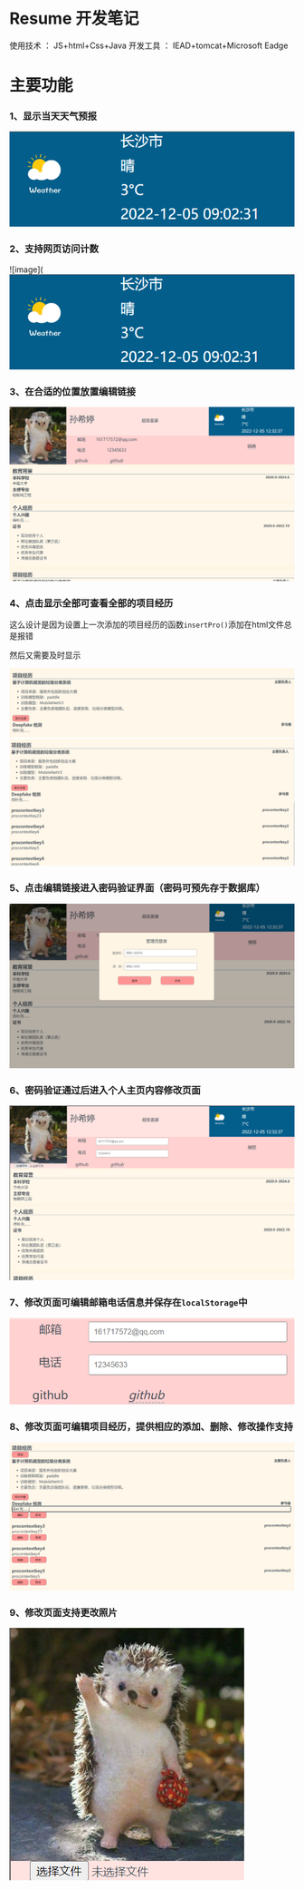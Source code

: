 # Resume 开发笔记
使用技术 ： JS+html+Css+Java
开发工具 ： IEAD+tomcat+Microsoft Eadge
# 主要功能

### 1、显示当天天气预报
![image](https://github.com/Cocobronie/ResumeWeb/blob/main/ReadmeImage/%E5%B1%8F%E5%B9%95%E6%88%AA%E5%9B%BE%202022-12-05%20123712.png)

### 2、支持网页访问计数
![image](![image](https://github.com/Cocobronie/ResumeWeb/blob/main/ReadmeImage/%E5%B1%8F%E5%B9%95%E6%88%AA%E5%9B%BE%202022-12-05%20123712.png)

### 3、在合适的位置放置编辑链接
![image](https://github.com/Cocobronie/ResumeWeb/blob/main/ReadmeImage/%E5%B1%8F%E5%B9%95%E6%88%AA%E5%9B%BE%202022-12-05%20123913.png)

### 4、点击显示全部可查看全部的项目经历

这么设计是因为设置上一次添加的项目经历的函数`insertPro()`添加在html文件总是报错

然后又需要及时显示

![image](https://github.com/Cocobronie/ResumeWeb/blob/main/ReadmeImage/%E5%B1%8F%E5%B9%95%E6%88%AA%E5%9B%BE%202022-12-05%20124002.png)
![image](https://github.com/Cocobronie/ResumeWeb/blob/main/ReadmeImage/%E5%B1%8F%E5%B9%95%E6%88%AA%E5%9B%BE%202022-12-05%20124018.png)

### 5、点击编辑链接进入密码验证界面（密码可预先存于数据库）
![image](https://github.com/Cocobronie/ResumeWeb/blob/main/ReadmeImage/%E5%B1%8F%E5%B9%95%E6%88%AA%E5%9B%BE%202022-12-05%20124105.png)

### 6、密码验证通过后进入个人主页内容修改页面
![image](https://github.com/Cocobronie/ResumeWeb/blob/main/ReadmeImage/%E5%B1%8F%E5%B9%95%E6%88%AA%E5%9B%BE%202022-12-05%20124130.png)

### 7、**修改页面可编辑邮箱电话信息并保存在**`localStorage`中
![image](https://github.com/Cocobronie/ResumeWeb/blob/main/ReadmeImage/%E5%B1%8F%E5%B9%95%E6%88%AA%E5%9B%BE%202022-12-05%20124158.png)

### 8、**修改页面可编辑**项目经历，提供相应的添加、删除、修改操作支持
![image](https://github.com/Cocobronie/ResumeWeb/blob/main/ReadmeImage/%E5%B1%8F%E5%B9%95%E6%88%AA%E5%9B%BE%202022-12-05%20124238.png)

### 9、**修改页面**支持更改照片
![image](https://github.com/Cocobronie/ResumeWeb/blob/main/ReadmeImage/%E5%B1%8F%E5%B9%95%E6%88%AA%E5%9B%BE%202022-12-05%20124211.png)
